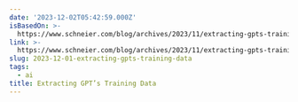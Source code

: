 ```yaml
---
date: '2023-12-02T05:42:59.000Z'
isBasedOn: >-
  https://www.schneier.com/blog/archives/2023/11/extracting-gpts-training-data.html
link: >-
  https://www.schneier.com/blog/archives/2023/11/extracting-gpts-training-data.html
slug: 2023-12-01-extracting-gpts-training-data
tags:
  - ai
title: Extracting GPT’s Training Data
---
```

 
